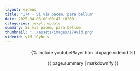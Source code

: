 ```yaml
---
layout: videos
title: "174 - Si vis pacem, para bellum"
date: 2025-04-03 00:00:47 +0200
categories: jekyll update
summary: Si vis pacem, para bellum
thumbnail: "../assets/images/174vid.png"
videoid: ylM-lCybc_s
---
```


<div style="text-align: center; margin-top: 20px;">
  {% include youtubePlayer.html id=page.videoid %}
  <p style="margin-top: 15px; font-size: 1.2em; color: #333;">
    <p>{{ page.summary | markdownify }}</p>
  </p>
</div>
